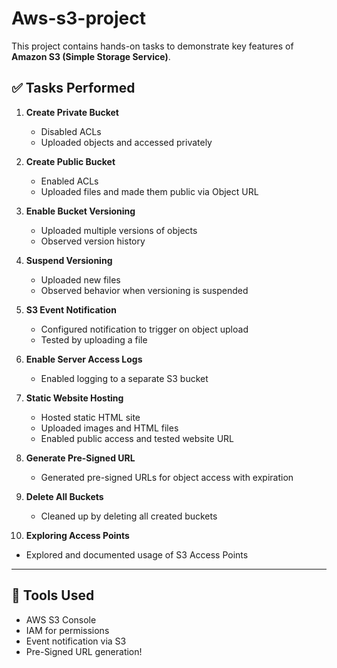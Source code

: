 # Aws-s3-project
This project contains hands-on tasks to demonstrate key features of **Amazon S3 (Simple Storage Service)**.

## ✅ Tasks Performed

1. **Create Private Bucket**
   - Disabled ACLs
   - Uploaded objects and accessed privately

2. **Create Public Bucket**
   - Enabled ACLs
   - Uploaded files and made them public via Object URL

3. **Enable Bucket Versioning**
   - Uploaded multiple versions of objects
   - Observed version history

4. **Suspend Versioning**
   - Uploaded new files
   - Observed behavior when versioning is suspended

5. **S3 Event Notification**
   - Configured notification to trigger on object upload
   - Tested by uploading a file

6. **Enable Server Access Logs**
   - Enabled logging to a separate S3 bucket

7. **Static Website Hosting**
   - Hosted static HTML site
   - Uploaded images and HTML files
   - Enabled public access and tested website URL

8. **Generate Pre-Signed URL**
   - Generated pre-signed URLs for object access with expiration

9. **Delete All Buckets**
   - Cleaned up by deleting all created buckets

10. **Exploring Access Points**
   - Explored and documented usage of S3 Access Points

---

## 🔧 Tools Used
- AWS S3 Console
- IAM for permissions
- Event notification via S3
- Pre-Signed URL generation!
